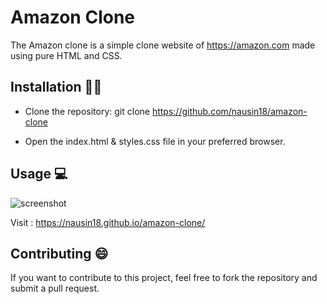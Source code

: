 # Amazon Clone  

The Amazon clone is a simple clone website of https://amazon.com made using pure HTML and CSS. 


## Installation 👨‍💻 

* Clone the repository: git clone https://github.com/nausin18/amazon-clone

* Open the index.html & styles.css file in your preferred browser.
## Usage 💻

![screenshot](https://github.com/abhayy143/amazon-clone/assets/53009878/a398da83-3a3d-4173-8547-62d27fadf52c)

Visit : https://nausin18.github.io/amazon-clone/ 

## Contributing 😄

If you want to contribute to this project, feel free to fork the repository and submit a pull request.
